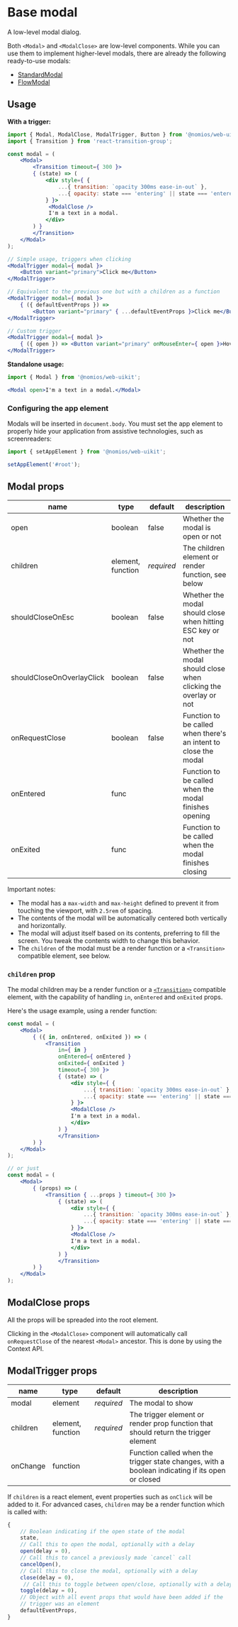 # Base modal

A low-level modal dialog.

Both `<Modal>` and `<ModalClose>` are low-level components. While you can use them to implement higher-level modals, there are already the following ready-to-use modals:

- [StandardModal](/?path=/story/modal-standardmodal--standalone)
- [FlowModal](/?path=/story/modal-flowmodal--simple)

## Usage

**With a trigger:**

```jsx
import { Modal, ModalClose, ModalTrigger, Button } from '@nomios/web-uikit';
import { Transition } from 'react-transition-group';

const modal = (
    <Modal>
        <Transition timeout={ 300 }>
        { (state) => (
            <div style={ {
                ...{ transition: `opacity 300ms ease-in-out` },
                ...{ opacity: state === 'entering' || state === 'entered' ? 1 : 0 }
            } }>
             <ModalClose />
             I'm a text in a modal.
            </div>
        ) }
        </Transition>
    </Modal>
);

// Simple usage, triggers when clicking
<ModalTrigger modal={ modal }>
    <Button variant="primary">Click me</Button>
</ModalTrigger>

// Equivalent to the previous one but with a children as a function
<ModalTrigger modal={ modal }>
    { ({ defaultEventProps }) =>
        <Button variant="primary" { ...defaultEventProps }>Click me</Button> }
</ModalTrigger>

// Custom trigger
<ModalTrigger modal={ modal }>
    { ({ open }) => <Button variant="primary" onMouseEnter={ open }>Hover me</Button> }
</ModalTrigger>
```

**Standalone usage:**

```jsx
import { Modal } from '@nomios/web-uikit';

<Modal open>I'm a text in a modal.</Modal>
```

### Configuring the app element

Modals will be inserted in `document.body`. You must set the app element to properly hide your application from assistive technologies, such as screenreaders:

```js
import { setAppElement } from '@nomios/web-uikit';

setAppElement('#root');
```

## Modal props

| name | type | default | description |
| ---- | ---- | ------- | ----------- |
| open | boolean | false | Whether the modal is open or not |
| children | element, function | *required* | The children element or render function, see below |
| shouldCloseOnEsc | boolean | false | Whether the modal should close when hitting ESC key or not |
| shouldCloseOnOverlayClick | boolean | false | Whether the modal should close when clicking the overlay or not |
| onRequestClose | boolean | false | Function to be called when there\'s an intent to close the modal |
| onEntered | func | | Function to be called when the modal finishes opening |
| onExited | func | | Function to be called when the modal finishes closing |

Important notes:

- The modal has a `max-width` and `max-height` defined to prevent it from touching the viewport, with `2.5rem` of spacing.
- The contents of the modal will be automatically centered both vertically and horizontally.
- The modal will adjust itself based on its contents, preferring to fill the screen. You tweak the contents width to change this behavior.
- The `children` of the modal must be a render function or a `<Transition>` compatible element, see below.

### `children` prop

The modal children may be a render function or a [`<Transition>`](http://reactcommunity.org/react-transition-group) compatible element, with the capability of handling `in`, `onEntered` and `onExited` props.

Here's the usage example, using a render function:

```jsx
const modal = (
    <Modal>
        { ({ in, onEntered, onExited }) => (
            <Transition
                in={ in }
                onEntered={ onEntered }
                onExited={ onExited }
                timeout={ 300 }>
                { (state) => (
                    <div style={ {
                        ...{ transition: `opacity 300ms ease-in-out` },
                        ...{ opacity: state === 'entering' || state === 'entered' ? 1 : 0 }
                    } }>
                    <ModalClose />
                    I'm a text in a modal.
                    </div>
                ) }
                </Transition>
        ) }
    </Modal>
);

// or just
const modal = (
    <Modal>
        { (props) => (
            <Transition { ...props } timeout={ 300 }>
                { (state) => (
                    <div style={ {
                        ...{ transition: `opacity 300ms ease-in-out` },
                        ...{ opacity: state === 'entering' || state === 'entered' ? 1 : 0 }
                    } }>
                    <ModalClose />
                    I'm a text in a modal.
                    </div>
                ) }
                </Transition>
        ) }
    </Modal>
);
```

## ModalClose props

All the props will be spreaded into the root element.

Clicking in the `<ModalClose>` component will automatically call `onRequestClose` of the nearest `<Modal>` ancestor. This is done by using the Context API.

## ModalTrigger props

| name | type | default | description |
| ---- | ---- | ------- | ----------- |
| modal | element | *required* | The modal to show |
| children | element, function | *required* | The trigger element or render prop function that should return the trigger element |
| onChange | function | | Function called when the trigger state changes, with a boolean indicating if its open or closed |

If `children` is a react element, event properties such as `onClick` will be added to it.
For advanced cases, `children` may be a render function which is called with:

```js
{
    // Boolean indicating if the open state of the modal
    state,
    // Call this to open the modal, optionally with a delay
    open(delay = 0),
    // Call this to cancel a previously made `cancel` call
    cancelOpen(),
    // Call this to close the modal, optionally with a delay
    close(delay = 0),
     // Call this to toggle between open/close, optionally with a delay
    toggle(delay = 0),
    // Object with all event props that would have been added if the
    // trigger was an element
    defaultEventProps,
}
```
